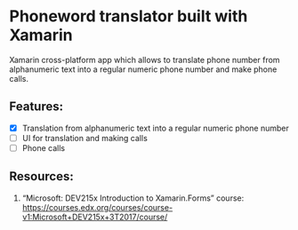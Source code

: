 # Phoneword translator built with Xamarin
Xamarin cross-platform app which allows to translate phone number from alphanumeric text into a regular numeric phone number and make phone calls.

## Features:
-[x] Translation from alphanumeric text into a regular numeric phone number
-[ ] UI for translation and making calls
-[ ] Phone calls

## Resources:

1. “Microsoft: DEV215x Introduction to Xamarin.Forms” course: https://courses.edx.org/courses/course-v1:Microsoft+DEV215x+3T2017/course/